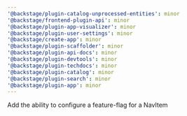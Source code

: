 ```yaml
---
'@backstage/plugin-catalog-unprocessed-entities': minor
'@backstage/frontend-plugin-api': minor
'@backstage/plugin-app-visualizer': minor
'@backstage/plugin-user-settings': minor
'@backstage/create-app': minor
'@backstage/plugin-scaffolder': minor
'@backstage/plugin-api-docs': minor
'@backstage/plugin-devtools': minor
'@backstage/plugin-techdocs': minor
'@backstage/plugin-catalog': minor
'@backstage/plugin-search': minor
'@backstage/plugin-app': minor
---
```


Add the ability to configure a feature-flag for a NavItem
